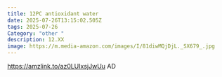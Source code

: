 ```yaml
---
title: 12PC antioxidant water
date: 2025-07-26T13:15:02.505Z
tags: 2025-07-26
Category: "other "
description: 12.XX
image: https://m.media-amazon.com/images/I/81diwMQjDjL._SX679_.jpg
---
```

https://amzlink.to/az0LUIxsjJwUu     AD